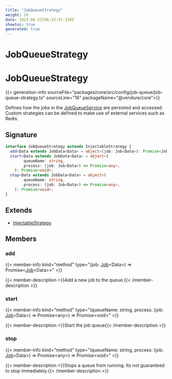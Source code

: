 ```yaml
---
title: "JobQueueStrategy"
weight: 10
date: 2023-06-21T06:23:37.338Z
showtoc: true
generated: true
---
```

<!-- This file was generated from the Vendure source. Do not modify. Instead, re-run the "docs:build" script -->

# JobQueueStrategy
<div class="symbol">


# JobQueueStrategy

{{< generation-info sourceFile="packages/core/src/config/job-queue/job-queue-strategy.ts" sourceLine="16" packageName="@vendure/core">}}

Defines how the jobs in the <a href='/typescript-api/job-queue/job-queue-service#jobqueueservice'>JobQueueService</a> are persisted and
accessed. Custom strategies can be defined to make use of external
services such as Redis.

## Signature

```TypeScript
interface JobQueueStrategy extends InjectableStrategy {
  add<Data extends JobData<Data> = object>(job: Job<Data>): Promise<Job<Data>>;
  start<Data extends JobData<Data> = object>(
        queueName: string,
        process: (job: Job<Data>) => Promise<any>,
    ): Promise<void>;
  stop<Data extends JobData<Data> = object>(
        queueName: string,
        process: (job: Job<Data>) => Promise<any>,
    ): Promise<void>;
}
```
## Extends

 * <a href='/typescript-api/common/injectable-strategy#injectablestrategy'>InjectableStrategy</a>


## Members

### add

{{< member-info kind="method" type="(job: <a href='/typescript-api/job-queue/job#job'>Job</a>&#60;Data&#62;) => Promise&#60;<a href='/typescript-api/job-queue/job#job'>Job</a>&#60;Data&#62;&#62;"  >}}

{{< member-description >}}Add a new job to the queue.{{< /member-description >}}

### start

{{< member-info kind="method" type="(queueName: string, process: (job: <a href='/typescript-api/job-queue/job#job'>Job</a>&#60;Data&#62;) =&#62; Promise&#60;any&#62;) => Promise&#60;void&#62;"  >}}

{{< member-description >}}Start the job queue{{< /member-description >}}

### stop

{{< member-info kind="method" type="(queueName: string, process: (job: <a href='/typescript-api/job-queue/job#job'>Job</a>&#60;Data&#62;) =&#62; Promise&#60;any&#62;) => Promise&#60;void&#62;"  >}}

{{< member-description >}}Stops a queue from running. Its not guaranteed to stop immediately.{{< /member-description >}}


</div>
